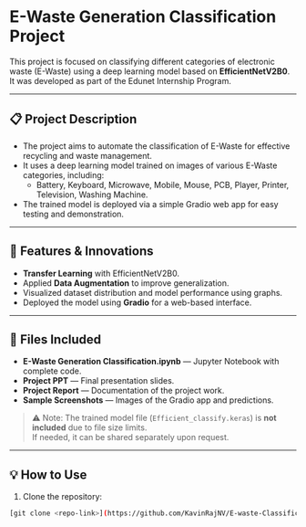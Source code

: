 # E-Waste Generation Classification Project

This project is focused on classifying different categories of electronic waste (E-Waste) using a deep learning model based on **EfficientNetV2B0**. It was developed as part of the Edunet Internship Program.

---

## 📋 Project Description
- The project aims to automate the classification of E-Waste for effective recycling and waste management.
- It uses a deep learning model trained on images of various E-Waste categories, including:
  - Battery, Keyboard, Microwave, Mobile, Mouse, PCB, Player, Printer, Television, Washing Machine.
- The trained model is deployed via a simple Gradio web app for easy testing and demonstration.

---

## 🚀 Features & Innovations
- **Transfer Learning** with EfficientNetV2B0.
- Applied **Data Augmentation** to improve generalization.
- Visualized dataset distribution and model performance using graphs.
- Deployed the model using **Gradio** for a web-based interface.

---

## 📂 Files Included
- **E-Waste Generation Classification.ipynb** — Jupyter Notebook with complete code.
- **Project PPT** — Final presentation slides.
- **Project Report** — Documentation of the project work.
- **Sample Screenshots** — Images of the Gradio app and predictions.

> ⚠️ Note: The trained model file (`Efficient_classify.keras`) is **not included** due to file size limits.  
If needed, it can be shared separately upon request.

---

## 💡 How to Use
1. Clone the repository:
```bash
[git clone <repo-link>](https://github.com/KavinRajNV/E-waste-Classification-Final-Submission.git)

